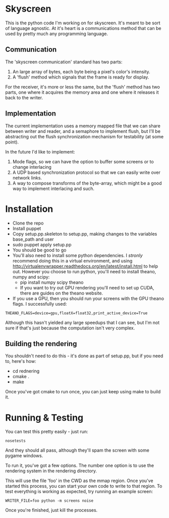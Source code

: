 # Skyscreen #
This is the python code I'm working on for skyscreen. It's meant to be sort of language agnostic. 
At it's heart is a communications method that can be used by pretty much any programming language.

## Communication ##
The 'skyscreen communication' standard has two parts:
1. An large array of bytes, each byte being a pixel's color's intensity. 
2. A 'flush' method which signals that the frame is ready for display.

For the receiver, it's more or less the same, but the 'flush' method has two parts, 
one where it acquires the memory area and one where it releases it back to the writer.

## Implementation ##
The current implementation uses a memory mapped file that we can share between writer and reader, 
and a semaphore to implement flush, but I'll be abstracting out the flush synchronization mechanism 
for testability (at some point).

In the future I'd like to implement:

1. Mode flags, so we can have the option to buffer some screens or to change interlacing
2. A UDP based synchronization protocol so that we can easily write over network links.
3. A way to compose transforms of the byte-array, which might be a good way to implement interlacing and such.

# Installation #

- Clone the repo
- Install puppet
- Copy setup.pp.skeleton to setup.pp, making changes to the variables base_path and user
- sudo puppet apply setup.pp
- You should be good to go
- You'll also need to install some python dependencies. I _stronly_ recommend doing this in a virtual environment, and using http://virtualenvwrapper.readthedocs.org/en/latest/install.html to help out. However you choose to run python, you'll need to install theano, numpy and scipy:
  - pip install numpy scipy theano
  - If you want to try out GPU rendering you'll need to set up CUDA, there are guides on the theano website.
- If you use a GPU, then you should run your screens with the GPU theano flags. I successfully used:
 ```
 THEANO_FLAGS=device=gpu,floatX=float32,print_active_device=True
```
Although this hasn't yielded any large speedups that I can see, but I'm not sure if that's just because the computation isn't very complex.



## Building the rendering ##

You shouldn't need to do this - it's done as part of setup.pp, but if you 
need to, here's how:

- cd rednering
- cmake .
- make 

Once you've got cmake to run once, you can just keep using make to build it.

# Running & Testing #

You can test this pretty easily - just run:
 
    nosetests
    
And they should all pass, although they'll spam the screen with some pygame windows.

To run it, you've got a few options. The number one option is to use the rendering system in the rendering directory.

This will use the file 'foo' in the CWD as the mmap region. Once you've started this process, you can
start your own code to write to that region. To test everything is working as expected, try running 
an example screen:
    
    WRITER_FILE=foo python -m screens noise
    
Once you're finished, just kill the processes.